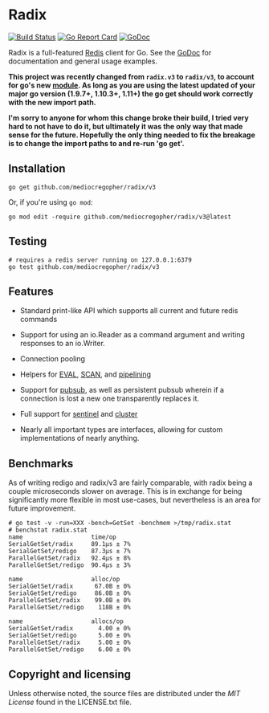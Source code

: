 # Radix

[![Build Status](https://travis-ci.org/mediocregopher/radix/v3.svg)](https://travis-ci.org/mediocregopher/radix/v3)
[![Go Report Card](https://goreportcard.com/badge/github.com/mediocregopher/radix/v3)](https://goreportcard.com/report/github.com/mediocregopher/radix/v3)
[![GoDoc](https://godoc.org/github.com/mediocregopher/radix/v3?status.svg)][godoc]

Radix is a full-featured [Redis][redis] client for Go. See the [GoDoc][godoc]
for documentation and general usage examples.

**This project was recently changed from `radix.v3` to `radix/v3`, to account
for go's new [module](https://github.com/golang/go/wiki/Modules). As long as you
are using the latest updated of your major go version (1.9.7+, 1.10.3+, 1.11+)
the go get should work correctly with the new import path.**

**I'm sorry to anyone for whom this change broke their build, I tried very hard
to not have to do it, but ultimately it was the only way that made sense for the
future. Hopefully the only thing needed to fix the breakage is to change the
import paths to and re-run 'go get'.**

## Installation

    go get github.com/mediocregopher/radix/v3

Or, if you're using `go mod`:

    go mod edit -require github.com/mediocregopher/radix/v3@latest

## Testing

    # requires a redis server running on 127.0.0.1:6379
    go test github.com/mediocregopher/radix/v3

## Features

* Standard print-like API which supports all current and future redis commands

* Support for using an io.Reader as a command argument and writing responses to
  an io.Writer.

* Connection pooling

* Helpers for [EVAL][eval], [SCAN][scan], and [pipelining][pipelining]

* Support for [pubsub][pubsub], as well as persistent pubsub wherein if a
  connection is lost a new one transparently replaces it.

* Full support for [sentinel][sentinel] and [cluster][cluster]

* Nearly all important types are interfaces, allowing for custom implementations
  of nearly anything.

## Benchmarks

As of writing redigo and radix/v3 are fairly comparable, with radix being a
couple microseconds slower on average. This is in exchange for being
significantly more flexible in most use-cases, but nevertheless is an area for
future improvement.

```
# go test -v -run=XXX -bench=GetSet -benchmem >/tmp/radix.stat
# benchstat radix.stat
name                   time/op
SerialGetSet/radix     89.1µs ± 7%
SerialGetSet/redigo    87.3µs ± 7%
ParallelGetSet/radix   92.4µs ± 8%
ParallelGetSet/redigo  90.4µs ± 3%

name                   alloc/op
SerialGetSet/radix      67.0B ± 0%
SerialGetSet/redigo     86.0B ± 0%
ParallelGetSet/radix    99.0B ± 0%
ParallelGetSet/redigo    118B ± 0%

name                   allocs/op
SerialGetSet/radix       4.00 ± 0%
SerialGetSet/redigo      5.00 ± 0%
ParallelGetSet/radix     5.00 ± 0%
ParallelGetSet/redigo    6.00 ± 0%
```

## Copyright and licensing

Unless otherwise noted, the source files are distributed under the *MIT License*
found in the LICENSE.txt file.

[redis]: http://redis.io
[godoc]: https://godoc.org/github.com/mediocregopher/radix/v3
[eval]: https://redis.io/commands/eval
[scan]: https://redis.io/commands/scan
[pipelining]: https://redis.io/topics/pipelining
[pubsub]: https://redis.io/topics/pubsub
[sentinel]: http://redis.io/topics/sentinel
[cluster]: http://redis.io/topics/cluster-spec
